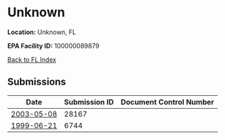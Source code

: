 # Unknown

**Location:** Unknown, FL

**EPA Facility ID:** 100000089879

[Back to FL Index](../../index.md)

## Submissions

| Date | Submission ID | Document Control Number |
|------|--------------|-------------------------|
| [2003-05-08](submissions/28167.md) | 28167 |  |
| [1999-06-21](submissions/6744.md) | 6744 |  |
